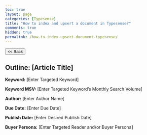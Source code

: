 ```yaml
---
toc: true
layout: page
categories: [Typesense]
title: "How to index and upsert a document in Typesense?"
comments: true
hidden: true
permalink: /how-to-index-upsert-document-typesense/
---
```


<button class="back-button" onclick="window.history.back()"><< Back</button>

## Outline: [Article Title]

**Keyword:** [Enter Targeted Keyword]

**Keyword MSV:** [Enter Targeted Keyword’s Monthly Search Volume]

**Author:** [Enter Author Name]

**Due Date:** [Enter Due Date]

**Publish Date:** [Enter Desired Publish Date]

**Buyer Persona:** [Enter Targeted Reader and/or Buyer Persona]

<br>
